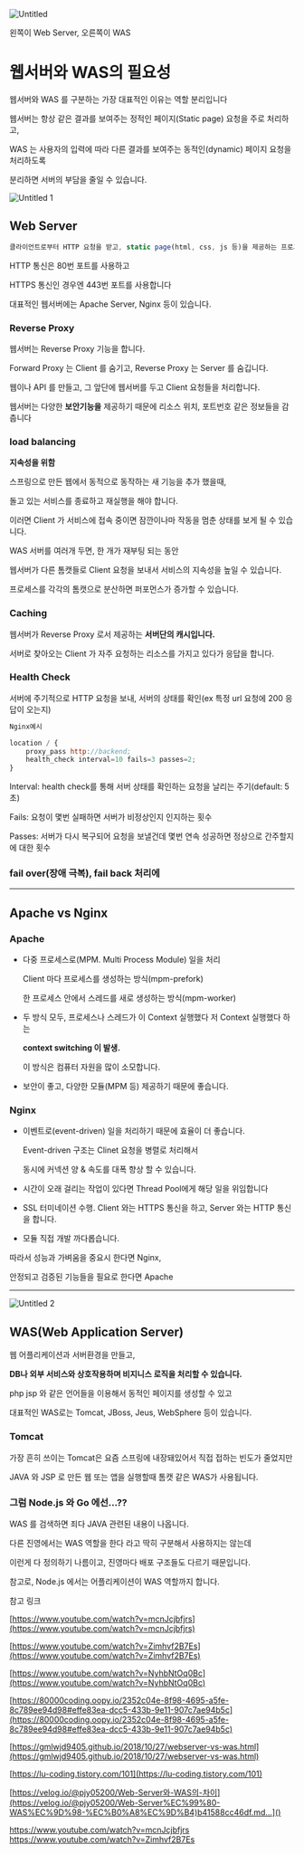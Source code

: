 ![Untitled](https://github.com/limjoohyun2030/CS-study/assets/39722436/19ba3b48-66cd-4ada-a25c-d0aa02827db0)


왼쪽이 Web Server, 오른쪽이 WAS

# 웹서버와 WAS의 필요성

웹서버와 WAS 를 구분하는 가장 대표적인 이유는 역할 분리입니다

웹서버는 항상 같은 결과를 보여주는 정적인 페이지(Static page) 요청을 주로 처리하고, 

WAS 는 사용자의 입력에 따라 다른 결과를 보여주는 동적인(dynamic) 페이지 요청을 처리하도록 

분리하면 서버의 부담을 줄일 수 있습니다.

![Untitled 1](https://github.com/limjoohyun2030/CS-study/assets/39722436/3b1b0821-c50c-40e7-87cb-9c2f1f33ae3f)

## Web Server

```jsx
클라이언트로부터 HTTP 요청을 받고, static page(html, css, js 등)을 제공하는 프로그램
```

HTTP 통신은 80번 포트를 사용하고

HTTPS 통신인 경우엔 443번 포트를 사용합니다

대표적인 웹서버에는 Apache Server, Nginx 등이 있습니다.

### Reverse Proxy

웹서버는 Reverse Proxy 기능을 합니다.

Forward Proxy 는 Client 를 숨기고, Reverse Proxy 는 Server 를 숨깁니다.

웹이나 API 를 만들고, 그 앞단에 웹서버를 두고 Client 요청들을 처리합니다.

웹서버는 다양한 **보안기능을** 제공하기 때문에 리소스 위치, 포트번호 같은 정보들을 감춥니다

### load balancing

**지속성을 위함**

스프링으로 만든 웹에서 동적으로 동작하는 새 기능을 추가 했을때, 

돌고 있는 서비스를 종료하고 재실행을 해야 합니다. 

이러면 Client 가 서비스에 접속 중이면 잠깐이나마 작동을 멈춘 상태를 보게 될 수 있습니다.

WAS 서버를 여러개 두면, 한 개가 재부팅 되는 동안

웹서버가 다른 톰캣들로 Client 요청을 보내서 서비스의 지속성을 높일 수 있습니다.

프로세스를 각각의 톰캣으로 분산하면 퍼포먼스가 증가할 수 있습니다.

### Caching

웹서버가 Reverse Proxy 로서 제공하는 **서버단의 캐시입니다.**

서버로 찾아오는 Client 가 자주 요청하는 리소스를 가지고 있다가 응답을 합니다.

### Health Check

서버에 주기적으로 HTTP 요청을 보내, 서버의 상태를 확인(ex 특정 url 요청에 200 응답이 오는지)

```jsx
Nginx예시

location / {
	proxy_pass http://backend;
	health_check interval=10 fails=3 passes=2;
}
```

Interval: health check를 통해 서버 상태를 확인하는 요청을 날리는 주기(default: 5초)

Fails: 요청이 몇번 실패하면 서버가 비정상인지 인지하는 횟수

Passes: 서버가 다시 복구되어 요청을 보낼건데 몇번 연속 성공하면 정상으로 간주할지에 대한 횟수

### fail over(장애 극복), fail back 처리에

---

## Apache vs Nginx

### Apache

- 다중 프로세스로(MPM. Multi Process Module) 일을 처리
    
    Client 마다 프로세스를 생성하는 방식(mpm-prefork)
    
    한 프로세스 안에서 스레드를 새로 생성하는 방식(mpm-worker)
    
- 두 방식 모두, 프로세스나 스레드가 이 Context 실행했다 저 Context 실행했다 하는
    
    **context switching 이 발생.**
    
    이 방식은 컴퓨터 자원을 많이 소모합니다.
    
- 보안이 좋고, 다양한 모듈(MPM 등) 제공하기 때문에 좋습니다.

### Nginx

- 이벤트로(event-driven) 일을 처리하기 때문에 효율이 더 좋습니다.
    
    Event-driven 구조는 Clinet 요청을 병렬로 처리해서 
    
    동시에 커넥션 양 & 속도를 대폭 향상 할 수 있습니다.
    
- 시간이 오래 걸리는 작업이 있다면 Thread Pool에게 해당 일을 위임합니다
- SSL 터미네이션 수행. Client 와는 HTTPS 통신을 하고, Server 와는 HTTP 통신을 합니다.
- 모듈 직접 개발 까다롭습니다.

따라서 성능과 가벼움을 중요시 한다면 Nginx,

안정되고 검증된 기능들을 필요로 한다면 Apache

---

![Untitled 2](https://github.com/limjoohyun2030/CS-study/assets/39722436/d1f2e2f6-2cae-4e4d-b4ea-911a4bf3c00b)

## WAS(Web Application Server)

웹 어플리케이션과 서버환경을 만들고, 

**DB나 외부 서비스와 상호작용하며 비지니스 로직을 처리할 수 있습니다.**

php jsp 와 같은 언어들을 이용해서 동적인 페이지를 생성할 수 있고

대표적인 WAS로는 Tomcat, JBoss, Jeus, WebSphere 등이 있습니다.

### Tomcat

가장 흔히 쓰이는 Tomcat은 요즘 스프링에 내장돼있어서 직접 접하는 빈도가 줄었지만

JAVA 와 JSP 로 만든 웹 또는 앱을 실행할때 톰캣 같은 WAS가 사용됩니다.

### 그럼 Node.js 와 Go 에선…??

WAS 를 검색하면 죄다 JAVA 관련된 내용이 나옵니다.

다른 진영에서는 WAS 역할을 한다 라고 딱히 구분해서 사용하지는 않는데 

이런게 다 정의하기 나름이고, 진영마다 배포 구조들도 다르기 때문입니다. 

참고로, Node.js 에서는 어플리케이션이 WAS 역할까지 합니다.

참고 링크

[https://www.youtube.com/watch?v=mcnJcjbfjrs](https://www.youtube.com/watch?v=mcnJcjbfjrs)

[https://www.youtube.com/watch?v=Zimhvf2B7Es](https://www.youtube.com/watch?v=Zimhvf2B7Es)

[https://www.youtube.com/watch?v=NyhbNtOq0Bc](https://www.youtube.com/watch?v=NyhbNtOq0Bc)

[https://80000coding.oopy.io/2352c04e-8f98-4695-a5fe-8c789ee94d98#effe83ea-dcc5-433b-9e11-907c7ae94b5c](https://80000coding.oopy.io/2352c04e-8f98-4695-a5fe-8c789ee94d98#effe83ea-dcc5-433b-9e11-907c7ae94b5c)

[https://gmlwjd9405.github.io/2018/10/27/webserver-vs-was.html](https://gmlwjd9405.github.io/2018/10/27/webserver-vs-was.html)

[https://lu-coding.tistory.com/101](https://lu-coding.tistory.com/101)

[https://velog.io/@pjy05200/Web-Server와-WAS의-차이](https://velog.io/@pjy05200/Web-Server%EC%99%80-WAS%EC%9D%98-%EC%B0%A8%EC%9D%B4)b41588cc46df.md…]()


https://www.youtube.com/watch?v=mcnJcjbfjrs
<br>
https://www.youtube.com/watch?v=Zimhvf2B7Es
